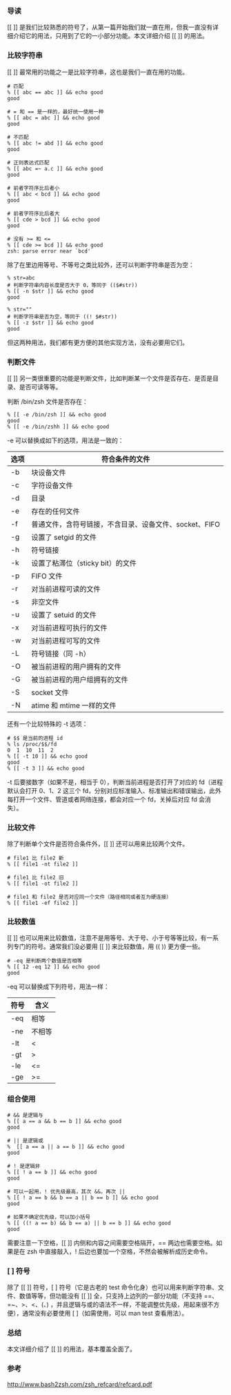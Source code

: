 ### 导读

[[ ]] 是我们比较熟悉的符号了，从第一篇开始我们就一直在用，但我一直没有详细介绍它的用法，只用到了它的一小部分功能。本文详细介绍 [[ ]] 的用法。

### 比较字符串

[[ ]] 最常用的功能之一是比较字符串，这也是我们一直在用的功能。

```
# 匹配
% [[ abc == abc ]] && echo good
good

# = 和 == 是一样的，最好统一使用一种
% [[ abc = abc ]] && echo good
good

# 不匹配
% [[ abc != abd ]] && echo good
good

# 正则表达式匹配
% [[ abc =~ a.c ]] && echo good
good

# 前者字符序比后者小
% [[ abc < bcd ]] && echo good
good

# 前者字符序比后者大
% [[ cde > bcd ]] && echo good
good

# 没有 >= 和 <=
% [[ cde >= bcd ]] && echo good
zsh: parse error near `bcd'
```

除了在里边用等号、不等号之类比较外，还可以判断字符串是否为空：

```
% str=abc
# 判断字符串内容长度是否大于 0，等同于 (($#str))
% [[ -n $str ]] && echo good
good

% str=""
# 判断字符串是否为空，等同于 ((! $#str))
% [[ -z $str ]] && echo good
good
```

但这两种用法，我们都有更方便的其他实现方法，没有必要用它们。

### 判断文件

[[ ]] 另一类很重要的功能是判断文件，比如判断某一个文件是否存在、是否是目录、是否可读等等。

判断 /bin/zsh 文件是否存在：

```
% [[ -e /bin/zsh ]] && echo good
good
% [[ -e /bin/zshh ]] && echo good

```

-e 可以替换成如下的选项，用法是一致的：

| 选项   | 符合条件的文件                          |
| ---- | -------------------------------- |
| -b   | 块设备文件                            |
| -c   | 字符设备文件                           |
| -d   | 目录                               |
| -e   | 存在的任何文件                          |
| -f   | 普通文件，含符号链接，不含目录、设备文件、socket、FIFO |
| -g   | 设置了 setgid 的文件                   |
| -h   | 符号链接                             |
| -k   | 设置了粘滞位（sticky bit）的文件            |
| -p   | FIFO 文件                          |
| -r   | 对当前进程可读的文件                       |
| -s   | 非空文件                             |
| -u   | 设置了 setuid 的文件                   |
| -x   | 对当前进程可执行的文件                      |
| -w   | 对当前进程可写的文件                       |
| -L   | 符号链接（同 -h）                       |
| -O   | 被当前进程的用户拥有的文件                    |
| -G   | 被当前进程的用户组拥有的文件                   |
| -S   | socket 文件                        |
| -N   | atime 和 mtime 一样的文件              |

还有一个比较特殊的 -t 选项：

```
# $$ 是当前的进程 id
% ls /proc/$$/fd
0  1  10  11  2
% [[ -t 10 ]] && echo good
good
% [[ -t 3 ]] && echo good

```

-t 后要接数字（如果不是，相当于 0），判断当前进程是否打开了对应的 fd（进程默认会打开 0、1、2 这三个 fd，分别对应标准输入、标准输出和错误输出，此外每打开一个文件、管道或者网络连接，都会对应一个 fd，关掉后对应 fd 会消失）。

### 比较文件

除了判断单个文件是否符合条件外，[[ ]] 还可以用来比较两个文件。

```
# file1 比 file2 新
% [[ file1 -nt file2 ]]

# file1 比 file2 旧
% [[ file1 -ot file2 ]]

# file1 和 file2 是否对应同一个文件（路径相同或者互为硬连接）
% [[ file1 -ef file2 ]]
```

### 比较数值

[[ ]] 也可以用来比较数值，注意不是用等号、大于号、小于号等等比较，有一系列专门的符号。通常我们没必要用 [[ ]] 来比较数值，用 (( )) 更方便一些。

```
# -eq 是判断两个数值是否相等
% [[ 12 -eq 12 ]] && echo good
good
```

-eq 可以替换成下列符号，用法一样：

| 符号   | 含义   |
| ---- | ---- |
| -eq  | 相等   |
| -ne  | 不相等  |
| -lt  | <    |
| -gt  | >    |
| -le  | <=   |
| -ge  | >=   |

### 组合使用

```
# && 是逻辑与
% [[ a == a && b == b ]] && echo good
good

# || 是逻辑或
%  [[ a == a || a == b ]] && echo good
good

# ! 是逻辑非
% [[ ! a == b ]] && echo good
good

# 可以一起用，! 优先级最高，其次 &&，再次 ||
% [[ ! a == b && b == a || b == b ]] && echo good
good

# 如果不确定优先级，可以加小括号
% [[ ((! a == b) && b == a) || b == b ]] && echo good
good
```

需要注意一下空格，[[ ]] 内侧和内容之间需要空格隔开，== 两边也需要空格。如果是在 zsh 中直接敲入，! 后边也要加一个空格，不然会被解析成历史命令。

### [ ] 符号

除了 [[ ]] 符号，[ ] 符号（它是古老的 test 命令化身）也可以用来判断字符串、文件、数值等等，但功能没有 [[ ]] 全，只支持上边列的一部分功能（不支持 ==、=~、>、<、(、) ，并且逻辑与或的语法不一样，不能调整优先级，用起来很不方便），通常没有必要使用 [ ]（如需使用，可以 man test 查看用法）。

### 总结

本文详细介绍了 [[ ]] 的用法，基本覆盖全面了。

### 参考

http://www.bash2zsh.com/zsh_refcard/refcard.pdf

